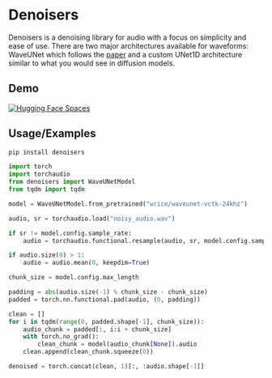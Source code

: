 # Denoisers

Denoisers is a denoising library for audio with a focus on simplicity and ease of use. There are two major architectures available for waveforms: WaveUNet which follows the [paper](https://arxiv.org/abs/1806.03185) and a custom UNet1D architecture similar to what you would see in diffusion models.

## Demo

[![Hugging Face Spaces](https://img.shields.io/badge/%F0%9F%A4%97%20Hugging%20Face-Spaces-blue)](https://huggingface.co/spaces/wrice/denoisers)


## Usage/Examples

```sh
pip install denoisers
```

```python
import torch
import torchaudio
from denoisers import WaveUNetModel
from tqdm import tqdm

model = WaveUNetModel.from_pretrained("wrice/waveunet-vctk-24khz")

audio, sr = torchaudio.load("noisy_audio.wav")

if sr != model.config.sample_rate:
    audio = torchaudio.functional.resample(audio, sr, model.config.sample_rate)

if audio.size(0) > 1:
    audio = audio.mean(0, keepdim=True)

chunk_size = model.config.max_length

padding = abs(audio.size(-1) % chunk_size - chunk_size)
padded = torch.nn.functional.pad(audio, (0, padding))

clean = []
for i in tqdm(range(0, padded.shape[-1], chunk_size)):
    audio_chunk = padded[:, i:i + chunk_size]
    with torch.no_grad():
        clean_chunk = model(audio_chunk[None]).audio
    clean.append(clean_chunk.squeeze(0))

denoised = torch.concat(clean, 1)[:, :audio.shape[-1]]
```
